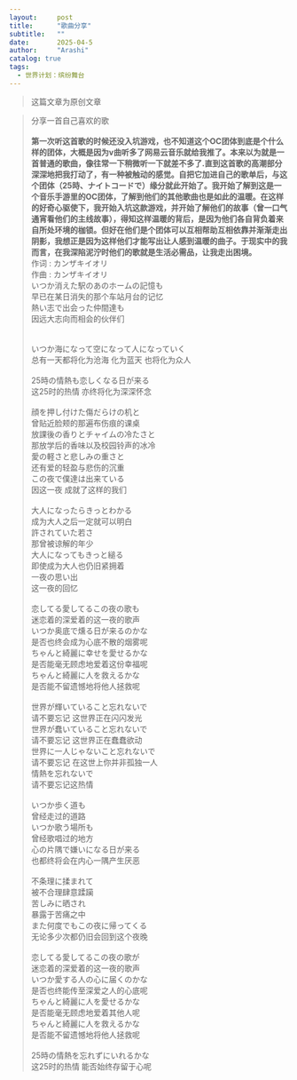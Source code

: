 ```yaml
---
layout:     post
title:      "歌曲分享"
subtitle:   ""
date:       2025-04-5 
author:     "Arashi"
catalog: true
tags:
  - 世界计划：缤纷舞台
---
```


> 这篇文章为原创文章

<div>
    <blockquote>分享一首自己喜欢的歌
    <br>
    <br><b>第一次听这首歌的时候还没入坑游戏，也不知道这个OC团体到底是个什么样的团体，大概是因为v曲听多了网易云音乐就给我推了。本来以为就是一首普通的歌曲，像往常一下稍微听一下就差不多了.直到这首歌的高潮部分深深地把我打动了，有一种被触动的感觉。自把它加进自己的歌单后，与这个团体（25時、ナイトコードで）缘分就此开始了。我开始了解到这是一个音乐手游里的OC团体，了解到他们的其他歌曲也是如此的温暖。在这样的好奇心驱使下，我开始入坑这款游戏，并开始了解他们的故事（曾一口气通宵看他们的主线故事），得知这样温暖的背后，是因为他们各自背负着来自所处环境的枷锁。但好在他们是个团体可以互相帮助互相依靠并渐渐走出阴影，我想正是因为这样他们才能写出让人感到温暖的曲子。于现实中的我而言，在我深陷泥泞时他们的歌就是生活必需品，让我走出困境。
    </b>

 <br>
作词 : カンザキイオリ
<br>
作曲 : カンザキイオリ
<br>
いつか消えた駅のあのホームの記憶も
<br>
早已在某日消失的那个车站月台的记忆
<br>
熱い志で出会った仲間達も
<br>
因远大志向而相会的伙伴们
<br>
<br>
<br>
いつか海になって空になって人になっていく
<br>
总有一天都将化为沧海 化为蓝天 也将化为众人
<br>
<br>
25時の情熱も恋しくなる日が来る
<br>
这25时的热情 亦终将化为深深怀念
<br>
<br>
顔を押し付けた傷だらけの机と
<br>
曾贴近脸颊的那遍布伤痕的课桌
<br>
放課後の香りとチャイムの冷たさと
<br>
那放学后的香味以及校园铃声的冰冷
<br>
愛の軽さと悲しみの重さと
<br>
还有爱的轻盈与悲伤的沉重
<br>
この夜で僕達は出来ている
<br>
因这一夜 成就了这样的我们
<br>
<br>
大人になったらきっとわかる
 <br>
成为大人之后一定就可以明白
 <br>
許されていた若さ
 <br>
那曾被谅解的年少
 <br>
大人になってもきっと縋る
 <br>
即使成为大人也仍旧紧拥着
 <br>
一夜の思い出
 <br>
这一夜的回忆
 <br>
 <br>
恋してる愛してるこの夜の歌も
 <br>
迷恋着的深爱着的这一夜的歌声
 <br>
いつか奥底で燻る日が来るのかな
 <br>
是否也终会成为心底不散的烟雾呢
 <br>
ちゃんと綺麗に幸せを愛せるかな
 <br>
是否能毫无顾虑地爱着这份幸福呢
 <br>
ちゃんと綺麗に人を救えるかな
 <br>
是否能不留遗憾地将他人拯救呢
 <br>
 <br>
世界が輝いていること忘れないで
 <br>
请不要忘记 这世界正在闪闪发光
 <br>
世界が蠢いていること忘れないで
 <br>
请不要忘记 这世界正在蠢蠢欲动
 <br>
世界に一人じゃないこと忘れないで
 <br>
请不要忘记 在这世上你并非孤独一人
 <br>
情熱を忘れないで
 <br>
请不要忘记这热情
 <br>
 <br>
いつか歩く道も
 <br>
曾经走过的道路
 <br>
いつか歌う場所も
 <br>
曾经歌唱过的地方
 <br>
心の片隅で嫌いになる日が来る
 <br>
也都终将会在内心一隅产生厌恶
 <br>
 <br>
不条理に揉まれて
 <br>
被不合理肆意蹂躏
 <br>
苦しみに晒され
 <br>
暴露于苦痛之中
 <br>
また何度でもこの夜に帰ってくる
 <br>
无论多少次都仍旧会回到这个夜晚
 <br>
 <br>
恋してる愛してるこの夜の歌が
 <br>
迷恋着的深爱着的这一夜的歌声
 <br>
いつか愛する人の心に届くのかな
 <br>
是否也终能传至深爱之人的心底呢
 <br>
ちゃんと綺麗に人を愛せるかな
 <br>
是否能毫无顾虑地爱着其他人呢
 <br>
ちゃんと綺麗に人を救えるかな
 <br>
是否能不留遗憾地将他人拯救呢
 <br>
 <br>
25時の情熱を忘れずにいれるかな
 <br>
这25时的热情 能否始终存留于心呢

<b>
</b>





